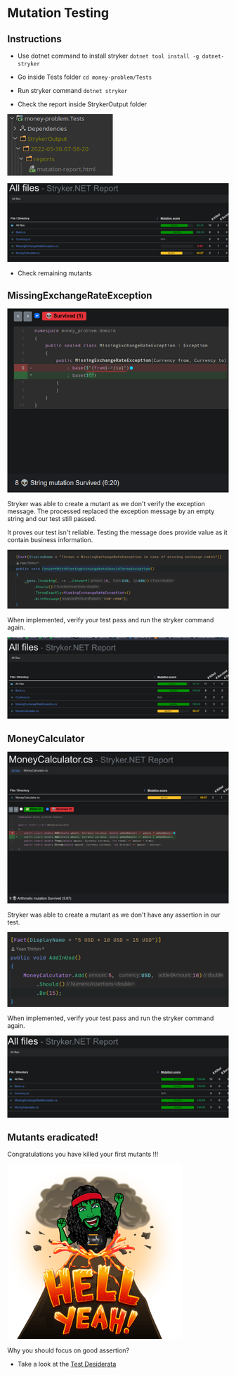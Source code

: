 # Mutation Testing

## Instructions

- Use dotnet command to install stryker
`dotnet tool install -g dotnet-stryker`

- Go inside Tests folder
`cd money-problem/Tests`

- Run stryker command
`dotnet stryker`

- Check the report inside StrykerOutput folder

![Stryker Report Location](img/StrykerReportLocation.png)

![Stryker Report](img/StrykerReport.png)

- Check remaining mutants

## MissingExchangeRateException

![Mutant](img/MutantMissingExchangeRateException.png)

Stryker was able to create a mutant as we don't verify the exception message. The processed replaced the exception message by an empty string and our test still passed.

It proves our test isn't reliable.
Testing the message does provide value as it contain business information.

![Code Fix](img/MutantMissingExchangeRateExceptionCodeFix.png)

When implemented, verify your test pass and run the stryker command again.

![Stryker Report Fixed](img/MutantMissingExchangeRateExceptionFixed.png)

## MoneyCalculator

![Mutant](img/MutantMoneyCalculator.png)

Stryker was able to create a mutant as we don't have any assertion in our test.

![Code Fix](img/MutantMoneyCalculatorCodeFix.png)

 When implemented, verify your test pass and run the stryker command again.

![Stryker Report Fixed](img/MutantMoneyCalculatorFixed.png)


## Mutants eradicated!

 Congratulations you have killed your first mutants !!!

![Mutant killer](../../docs/img/mutant-killer.png)

Why you should focus on good assertion?
- Take a look at the [Test Desiderata](https://kentbeck.github.io/TestDesiderata/)
